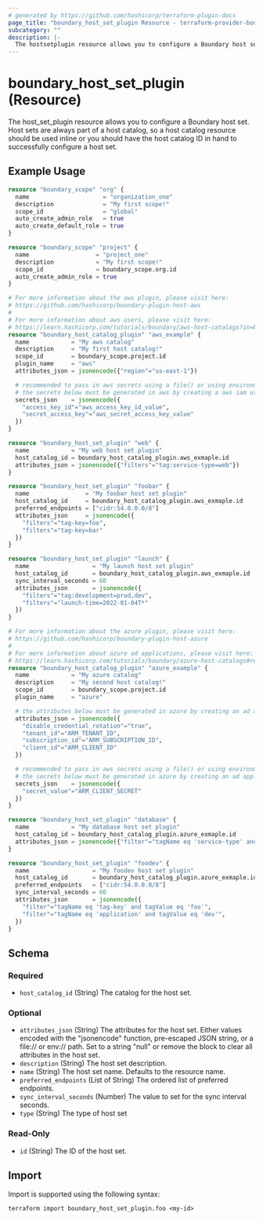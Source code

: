 ```yaml
---
# generated by https://github.com/hashicorp/terraform-plugin-docs
page_title: "boundary_host_set_plugin Resource - terraform-provider-boundary"
subcategory: ""
description: |-
  The hostsetplugin resource allows you to configure a Boundary host set. Host sets are always part of a host catalog, so a host catalog resource should be used inline or you should have the host catalog ID in hand to successfully configure a host set.
---
```


# boundary_host_set_plugin (Resource)

The host_set_plugin resource allows you to configure a Boundary host set. Host sets are always part of a host catalog, so a host catalog resource should be used inline or you should have the host catalog ID in hand to successfully configure a host set.

## Example Usage

```terraform
resource "boundary_scope" "org" {
  name                     = "organization_one"
  description              = "My first scope!"
  scope_id                 = "global"
  auto_create_admin_role   = true
  auto_create_default_role = true
}

resource "boundary_scope" "project" {
  name                   = "project_one"
  description            = "My first scope!"
  scope_id               = boundary_scope.org.id
  auto_create_admin_role = true
}

# For more information about the aws plugin, please visit here:
# https://github.com/hashicorp/boundary-plugin-host-aws
#
# For more information about aws users, please visit here:
# https://learn.hashicorp.com/tutorials/boundary/aws-host-catalogs?in=boundary/oss-access-management#configure-terraform-and-iam-user-privileges
resource "boundary_host_catalog_plugin" "aws_example" {
  name            = "My aws catalog"
  description     = "My first host catalog!"
  scope_id        = boundary_scope.project.id
  plugin_name     = "aws"
  attributes_json = jsonencode({"region"="us-east-1"})

  # recommended to pass in aws secrets using a file() or using environment variables
  # the secrets below must be generated in aws by creating a aws iam user with programmatic access
  secrets_json    = jsonencode({
    "access_key_id"="aws_access_key_id_value",
    "secret_access_key"="aws_secret_access_key_value"
  })
}

resource "boundary_host_set_plugin" "web" {
  name            = "My web host set plugin"
  host_catalog_id = boundary_host_catalog_plugin.aws_exmaple.id
  attributes_json = jsonencode({"filters"="tag:service-type=web"})
}

resource "boundary_host_set_plugin" "foobar" {
  name                = "My foobar host set plugin"
  host_catalog_id     = boundary_host_catalog_plugin.aws_exmaple.id
  preferred_endpoints = ["cidr:54.0.0.0/8"]
  attributes_json     = jsonencode({
    "filters"="tag-key=foo",
    "filters"="tag-key=bar"
  })
}

resource "boundary_host_set_plugin" "launch" {
  name                  = "My launch host set plugin"
  host_catalog_id       = boundary_host_catalog_plugin.aws_exmaple.id
  sync_interval_seconds = 60
  attributes_json       = jsonencode({
    "filters"="tag:development=prod,dev",
    "filters"="launch-time=2022-01-04T*"
  })
}

# For more information about the azure plugin, please visit here:
# https://github.com/hashicorp/boundary-plugin-host-azure
#
# For more information about azure ad applications, please visit here:
# https://learn.hashicorp.com/tutorials/boundary/azure-host-catalogs#register-a-new-azure-ad-application-1
resource "boundary_host_catalog_plugin" "azure_example" {
  name            = "My azure catalog"
  description     = "My second host catalog!"
  scope_id        = boundary_scope.project.id
  plugin_name     = "azure"

  # the attributes below must be generated in azure by creating an ad application
  attributes_json = jsonencode({
    "disable_credential_rotation"="true",
    "tenant_id"="ARM_TENANT_ID",
    "subscription_id"="ARM_SUBSCRIPTION_ID",
    "client_id"="ARM_CLIENT_ID"
  })

  # recommended to pass in aws secrets using a file() or using environment variables
  # the secrets below must be generated in azure by creating an ad application
  secrets_json    = jsonencode({
    "secret_value"="ARM_CLIENT_SECRET"
  })
}

resource "boundary_host_set_plugin" "database" {
  name            = "My database host set plugin"
  host_catalog_id = boundary_host_catalog_plugin.azure_exmaple.id
  attributes_json = jsonencode({"filter"="tagName eq 'service-type' and tagValue eq 'database'"})
}

resource "boundary_host_set_plugin" "foodev" {
  name                  = "My foodev host set plugin"
  host_catalog_id       = boundary_host_catalog_plugin.azure_exmaple.id
  preferred_endpoints   = ["cidr:54.0.0.0/8"]
  sync_interval_seconds = 60
  attributes_json       = jsonencode({
    "filter"="tagName eq 'tag-key' and tagValue eq 'foo'",
    "filter"="tagName eq 'application' and tagValue eq 'dev'",
  })
}
```

<!-- schema generated by tfplugindocs -->
## Schema

### Required

- `host_catalog_id` (String) The catalog for the host set.

### Optional

- `attributes_json` (String) The attributes for the host set. Either values encoded with the "jsonencode" function, pre-escaped JSON string, or a file:// or env:// path. Set to a string "null" or remove the block to clear all attributes in the host set.
- `description` (String) The host set description.
- `name` (String) The host set name. Defaults to the resource name.
- `preferred_endpoints` (List of String) The ordered list of preferred endpoints.
- `sync_interval_seconds` (Number) The value to set for the sync interval seconds.
- `type` (String) The type of host set

### Read-Only

- `id` (String) The ID of the host set.

## Import

Import is supported using the following syntax:

```shell
terraform import boundary_host_set_plugin.foo <my-id>
```
